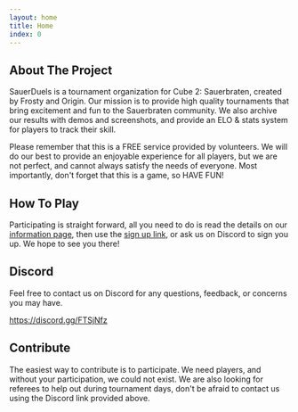 ```yaml
---
layout: home
title: Home
index: 0
---
```


## About The Project

SauerDuels is a tournament organization for Cube 2: Sauerbraten, created by Frosty and Origin. Our mission is to provide high quality tournaments that bring excitement and fun to the Sauerbraten community. We also archive our results with demos and screenshots, and provide an ELO & stats system for players to track their skill.

Please remember that this is a FREE service provided by volunteers. We will do our best to provide an enjoyable experience for all players, but we are not perfect, and cannot always satisfy the needs of everyone. Most importantly, don't forget that this is a game, so HAVE FUN!

## How To Play

Participating is straight forward, all you need to do is read the details on our <a href="{{ site.baseurl }}{% link info.md %}">information page</a>, then use the <a href="{{ site.baseurl }}{% link sign-up.md %}">sign up link</a>, or ask us on Discord to sign you up. We hope to see you there!

## Discord

Feel free to contact us on Discord for any questions, feedback, or concerns you may have.

<a href="https://discord.gg/FTSjNfz" target="_blank">https://discord.gg/FTSjNfz</a>

## Contribute

The easiest way to contribute is to participate. We need players, and without your participation, we could not exist. We are also looking for referees to help out during tournament days, don't be afraid to contact us using the Discord link provided above.
